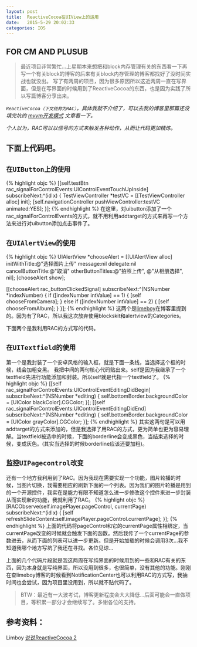 ```yaml
---
layout: post
title:  ReactiveCocoa在UIView上的运用
date:   2015-5-29 20:02:33
categories: IOS
---
```


FOR CM AND PLUSUB
---

> 最近项目非常繁忙...上星期本来想把和block内存管理有关的东西看一下再写一个有关block的博客的后来有关block内存管理的博客都找好了没时间实战也就没出。
写了有两周的项目，因为很多原因所以这近两周一直在写界面，但是在写界面的时候用到了ReactiveCocoa的东西，也是因为实践了所以写篇博客分享出来。

*`ReactiveCocoa（下文统称为RAC）`，具体我就不介绍了，可以去我的博客里那篇还没填完坑的  [mvvm开发模式](http://walkginkgo.com/ios/2015/05/03/ios-mvvm-1.html)  文章看一下。*

*个人以为，RAC可以以信号的方式来触发各种动作，从而让代码更加精炼。*

## 下面上代码吧。

##  `在UIButton上的使用`
{% highlight objc %}
[[self.testBtn rac_signalForControlEvents:UIControlEventTouchUpInside]
                            subscribeNext:^(id x) {
    TestViewController *testVC = [[TestViewController alloc] init];
    [self.navigationController pushViewController:testVC animated:YES];
}];
{% endhighlight %}
在这里，对uibutton添加了一个rac_signalForControlEvents的方式，就不用利用addtarget的方式来再写一个方法来进行对uibutton添加点击事件了。

##  `在UIAlertView的使用`
{% highlight objc %}
UIAlertView *chooseAlert = [[UIAlertView alloc] initWithTitle:@"选择图片上传" message:nil delegate:nil cancelButtonTitle:@"取消" otherButtonTitles:@"拍照上传", @"从相册选择", nil];
[chooseAlert show];
    
[[chooseAlert rac_buttonClickedSignal] subscribeNext:^(NSNumber *indexNumber) {
    if ([indexNumber intValue] == 1) {
        [self chooseFromCamera];
    } else if ([indexNumber intValue] == 2) {
        [self chooseFromAlbum];
    }
}];
{% endhighlight %}
这两个是[limeboy](http://limboy.me/)在博客里提到的。因为有了RAC，所以我这次放弃使用blockskit和alertview的Categories。

下面两个是我利用RAC的方式写的代码。

##  `在UITextfield的使用`
第一个是我封装了一个安卓风格的输入框，就是下面一条线，当选择这个框的时候，线会加粗变黑。
我把中间的两句核心代码贴出来。self是因为我继承了一个textfield先进行功能添加和封装。所以self就是代指一个textfield了。
{% highlight objc %}
[[self rac_signalForControlEvents:UIControlEventEditingDidBegin] 
                    subscribeNext:^(NSNumber *editing) {
    self.bottomBorder.backgroundColor = [UIColor blackColor].CGColor;
}];
[[self rac_signalForControlEvents:UIControlEventEditingDidEnd] 
                    subscribeNext:^(NSNumber *editing) {
    self.bottomBorder.backgroundColor = [UIColor grayColor].CGColor;
}];
{% endhighlight %}
其实这两句是可以用addtarget的方式来添加的，但是我选择了用RAC的方式，更为简单也更为容易理解。当textfield被选中的时候，下面的borderline会变成黑色，当结束选择的时候，变成灰色。(其实当选择的时候borderline应该还要加粗)。

##  `监控UIPagecontrol改变`
还有一个地方我利用到了RAC。因为我现在需要实现一个功能，图片轮播的时候，当图片切换，我需要相应的刷新下面的一个列表。因为我们的图片轮播是用到的一个开源控件，我实在是能力有限不知道怎么进一步修改这个控件来进一步封装从而实现新的功能，我就利用了RAC。
{% highlight objc %}
[RACObserve(self.imagePlayer.pageControl, currentPage) subscribeNext:^(id x) {
    [self refreshSlideContent:self.imagePlayer.pageControl.currentPage];
}];
{% endhighlight %}
上面的代码将pageControl和它的currentPage属性相绑定，当currentPage改变的时候就会触发下面的函数。然后我传了一个currentPage的参数进去，从而下面的列表可以进一步更新。但是开始加载的时候会调用3次…我不知道我哪个地方写坑了我还在寻找。各位见谅…

上面的几个代码片段就是我这两周在写纯界面的时候用到的一些和RAC有关的东西，因为本身就是写纯界面，所以没用到很多，也很简单，没有其他的功能。刚刚在查limeboy博客的时候看到NotificationCenter也可以利用RAC的方式写，我抽时间也会尝试，因为项目里没用到，所以就不贴代码了。

> BTW：最近有一大波考试，博客更新程度会大大降低...后面可能会一直做项目，等积累一部分才会继续写了。多谢各位的支持。

##  参考资料：
Limboy [说说ReactiveCocoa 2](http://limboy.me/ios/2013/12/27/reactivecocoa-2.html)



